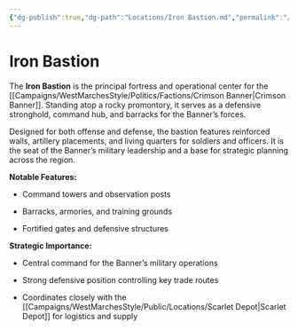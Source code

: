```yaml
---
{"dg-publish":true,"dg-path":"Locations/Iron Bastion.md","permalink":"/locations/iron-bastion/","tags":["location"],"dgShowFileTree":true}
---
```


# **Iron Bastion**

The **Iron Bastion** is the principal fortress and operational center for the [[Campaigns/WestMarchesStyle/Politics/Factions/Crimson Banner\|Crimson Banner]]. Standing atop a rocky promontory, it serves as a defensive stronghold, command hub, and barracks for the Banner’s forces.

Designed for both offense and defense, the bastion features reinforced walls, artillery placements, and living quarters for soldiers and officers. It is the seat of the Banner’s military leadership and a base for strategic planning across the region.

**Notable Features:**

- Command towers and observation posts
    
- Barracks, armories, and training grounds
    
- Fortified gates and defensive structures
    

**Strategic Importance:**

- Central command for the Banner’s military operations
    
- Strong defensive position controlling key trade routes
    
- Coordinates closely with the [[Campaigns/WestMarchesStyle/Public/Locations/Scarlet Depot\|Scarlet Depot]] for logistics and supply